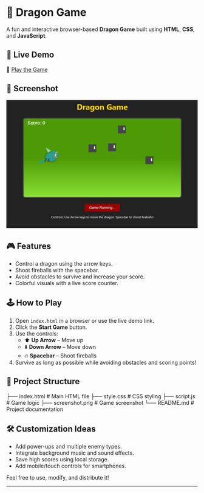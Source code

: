 # 🐉 Dragon Game

A fun and interactive browser-based **Dragon Game** built using **HTML**, **CSS**, and **JavaScript**.

## 🚀 Live Demo
🔗 [Play the Game](https://688bbf5902c840aaf5dacbc5--dragongamebyfaizan.netlify.app/)  


## 📸 Screenshot
![Dragon Game Screenshot](./Screenshot.png)  


## 🎮 Features
- Control a dragon using the arrow keys.
- Shoot fireballs with the spacebar.
- Avoid obstacles to survive and increase your score.
- Colorful visuals with a live score counter.

## 🕹️ How to Play
1. Open `index.html` in a browser or use the live demo link.
2. Click the **Start Game** button.
3. Use the controls:
   - ⬆️ **Up Arrow** – Move up  
   - ⬇️ **Down Arrow** – Move down  
   - 🔥 **Spacebar** – Shoot fireballs  
4. Survive as long as possible while avoiding obstacles and scoring points!

## 📁 Project Structure
├── index.html # Main HTML file
├── style.css # CSS styling
├── script.js # Game logic
├── screenshot.png # Game screenshot
└── README.md # Project documentation

## 🛠️ Customization Ideas
- Add power-ups and multiple enemy types.
- Integrate background music and sound effects.
- Save high scores using local storage.
- Add mobile/touch controls for smartphones.

Feel free to use, modify, and distribute it!

---

